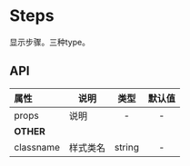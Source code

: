 # Steps

显示步骤。三种type。

## API

| 属性        | 说明                                |   类型   |   默认值   |
| :-------- | --------------------------------- | :----: | :-----: |
| props     | 说明                | - | - |
| **OTHER** |                                   |        |         |
| classname | 样式类名                              | string |    -    |
